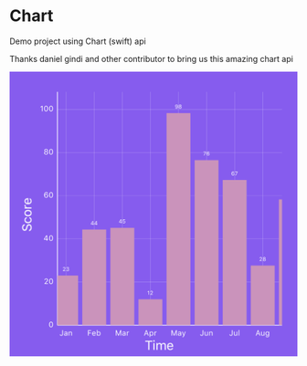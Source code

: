 # Chart
Demo project using Chart (swift) api

Thanks daniel gindi and other contributor to bring us this amazing chart api


![Alt text](https://github.com/michael88886/Chart/blob/master/chart.jpeg "Preview")
